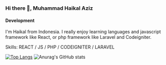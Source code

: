 <!-- ### Hi there 👋


**Muhaziz28/Muhaziz28** is a ✨ _special_ ✨ repository because its `README.md` (this file) appears on your GitHub profile.

Here are some ideas to get you started:

- 🔭 I’m currently working on ...
- 🌱 I’m currently learning ...
- 👯 I’m looking to collaborate on ...
- 🤔 I’m looking for help with ...
- 💬 Ask me about ...
- 📫 How to reach me: ...
- 😄 Pronouns: ...
- ⚡ Fun fact: ... -->

### Hi there 👋, Muhammad Haikal Aziz
#### Development
I'm Haikal from Indonesia. I really enjoy learning languages and javascript framework like React,  or php framework like Laravel and Codeigniter.

Skills: REACT / JS / PHP / CODEIGNITER / LARAVEL




[![Top Langs](https://github-readme-stats.vercel.app/api/top-langs/?username=Muhaziz28&layout=compact)](https://github.com/anuraghazra/github-readme-stats)
![Anurag's GitHub stats](https://github-readme-stats.vercel.app/api?username=Muhaziz28&show_icons=true&theme=cobalt)

